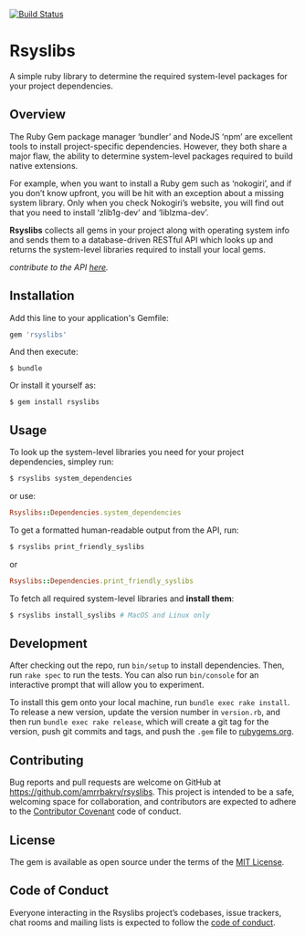 [![Build Status](https://travis-ci.org/Amrrbakry/rsyslibs.svg?branch=master)](https://travis-ci.org/Amrrbakry/rsyslibs)
# Rsyslibs

A simple ruby library to determine the required system-level packages for your project dependencies.

## Overview

The Ruby Gem package manager ‘bundler’ and NodeJS ‘npm’ are excellent tools to install
project-specific dependencies.
However, they both share a major flaw, the ability to determine system-level packages required
to build native extensions.

For example, when you want to install a Ruby gem such as ‘nokogiri’, and if you don’t know
upfront, you will be hit with an exception about a missing system library. Only when you check
Nokogiri’s website, you will find out that you need to install ‘zlib1g-dev’ and ‘liblzma-dev’.

**Rsyslibs** collects all gems in your project along with operating system info and sends them to a database-driven RESTful API which looks up and returns the system-level libraries required to install your local gems.

*contribute to the API [here](https://github.com/Amrrbakry/rsyslibs_api).*

## Installation

Add this line to your application's Gemfile:

```ruby
gem 'rsyslibs'
```

And then execute:

    $ bundle

Or install it yourself as:

    $ gem install rsyslibs

## Usage

To look up the system-level libraries you need for your project dependencies, simpley run:

```ruby
$ rsyslibs system_dependencies
```


or use:

```ruby
Rsyslibs::Dependencies.system_dependencies
```


To get a formatted human-readable output from the API, run:

```ruby
$ rsyslibs print_friendly_syslibs
```

or

```ruby
Rsyslibs::Dependencies.print_friendly_syslibs
```

To fetch all required system-level libraries and **install them**:

```ruby
$ rsyslibs install_syslibs # MacOS and Linux only
```


## Development

After checking out the repo, run `bin/setup` to install dependencies. Then, run `rake spec` to run the tests. You can also run `bin/console` for an interactive prompt that will allow you to experiment.

To install this gem onto your local machine, run `bundle exec rake install`. To release a new version, update the version number in `version.rb`, and then run `bundle exec rake release`, which will create a git tag for the version, push git commits and tags, and push the `.gem` file to [rubygems.org](https://rubygems.org).

## Contributing

Bug reports and pull requests are welcome on GitHub at https://github.com/amrrbakry/rsyslibs. This project is intended to be a safe, welcoming space for collaboration, and contributors are expected to adhere to the [Contributor Covenant](http://contributor-covenant.org) code of conduct.

## License

The gem is available as open source under the terms of the [MIT License](http://opensource.org/licenses/MIT).

## Code of Conduct

Everyone interacting in the Rsyslibs project’s codebases, issue trackers, chat rooms and mailing lists is expected to follow the [code of conduct](https://github.com/amrrbakry/rsyslibs/blob/master/CODE_OF_CONDUCT.md).
